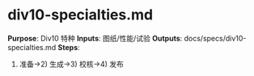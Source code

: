 # div10-specialties.md

**Purpose**: Div10 特种
**Inputs**: 图纸/性能/试验
**Outputs**: docs/specs/div10-specialties.md
**Steps**:

1. 准备→2) 生成→3) 校核→4) 发布
